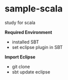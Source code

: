 sample-scala
============

study for scala

**Required Environment**
* installed SBT
* set eclipse plugin in SBT

**Import Eclipse**
* git clone
* sbt update eclipse 


